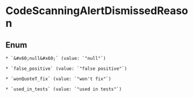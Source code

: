 
# CodeScanningAlertDismissedReason

## Enum


    * `&#x60;null&#x60;` (value: `"null"`)

    * `false_positive` (value: `"false positive"`)

    * `wonQuoteT_fix` (value: `"won't fix"`)

    * `used_in_tests` (value: `"used in tests"`)



